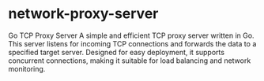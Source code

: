 # network-proxy-server
Go TCP Proxy Server A simple and efficient TCP proxy server written in Go. This server listens for incoming TCP connections and forwards the data to a specified target server. Designed for easy deployment, it supports concurrent connections, making it suitable for load balancing and network monitoring.
